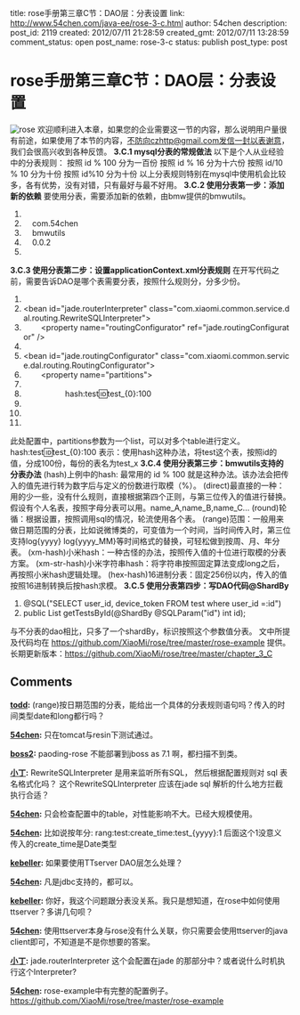 title: rose手册第三章C节：DAO层：分表设置
link: http://www.54chen.com/java-ee/rose-3-c.html
author: 54chen
description: 
post_id: 2119
created: 2012/07/11 21:28:59
created_gmt: 2012/07/11 13:28:59
comment_status: open
post_name: rose-3-c
status: publish
post_type: post

# rose手册第三章C节：DAO层：分表设置

![rose](http://img03.taobaocdn.com/bao/uploaded/i3/T1_9ahXlFfXXbwx8Z8_101515.jpg_210x210.jpg) 欢迎顺利进入本章，如果您的企业需要这一节的内容，那么说明用户量很有前途，如果使用了本节的内容，不防向czhttp@gmail.com发信一封以表谢意，我们会很高兴收到各种反馈。 **3.C.1 mysql分表的常规做法** 以下是个人从业经验中的分表规则： 按照 id % 100 分为一百份 按照 id % 16 分为十六份 按照 id/10 % 10 分为十份 按照 id%10 分为十份 以上分表规则特别在mysql中使用机会比较多，各有优势，没有对错，只有最好与最不好用。 **3.C.2 使用分表第一步：添加新的依赖** 要使用分表，需要添加新的依赖，由bmw提供的bmwutils。 

  1. <dependency>  
  2.     <groupId>com.54chen</groupId>  
  3.     <artifactId>bmwutils</artifactId>  
  4.     <version>0.0.2</version>  
  5. </dependency>  

**3.C.3 使用分表第二步：设置applicationContext.xml分表规则** 在开写代码之前，需要告诉DAO是哪个表需要分表，按照什么规则分，分多少份。 

  1. <!-- 以下配置为分表设置 \-->  
  2. <bean id="jade.routerInterpreter" class="com.xiaomi.common.service.dal.routing.RewriteSQLInterpreter">  
  3.         <property name="routingConfigurator" ref="jade.routingConfigurator" />  
  4. </bean>  
  5. <bean id="jade.routingConfigurator" class="com.xiaomi.common.service.dal.routing.RoutingConfigurator">  
  6.         <property name="partitions">  
  7.               <list>   
  8.                    <value>hash:test:id:test_{0}:100</value>   
  9.               </list>  
  10.         </property>  
  11. </bean>  

此处配置中，partitions参数为一个list，可以对多个table进行定义。 hash:test:id:test_{0}:100 表示：使用hash这种办法，将test这个表，按照id的值，分成100份，每份的表名为test_x **3.C.4 使用分表第三步：bmwutils支持的分表办法** (hash)上例中的hash: 最常用的 id % 100 就是这种办法。该办法会把传入的值先进行转为数字后与定义的份数进行取模（%）。 (direct)最直接的一种：用的少一些，没有什么规则，直接根据第四个正则，与第三位传入的值进行替换。假设有个人名表，按照字母分表可以用。name_A,name_B,name_C... (round)轮循：根据设置，按照调用sql的情况，轮流使用各个表。 (range)范围：一般用来做日期范围的分表，比如说微博类的，可变值为一个时间，当时间传入时，第三位支持log{yyyy} log{yyyy_MM}等时间格式的替换，可轻松做到按周、月、年分表。 (xm-hash)小米hash：一种古怪的办法，按照传入值的十位进行取模的分表方案。 (xm-str-hash)小米字符串hash：将字符串按照固定算法变成long之后，再按照小米hash逻辑处理。 (hex-hash)16进制分表：固定256份以内，传入的值按照16进制转换后按hash求模。 **3.C.5 使用分表第四步：写DAO代码@ShardBy**

  1. @SQL("SELECT user_id, device_token FROM test where user_id =:id")  
  2. public List<Test> getTestsById(@ShardBy @SQLParam("id") int id);  

与不分表的dao相比，只多了一个shardBy，标识按照这个参数值分表。 文中所提及代码均在 <https://github.com/XiaoMi/rose/tree/master/rose-example> 提供。 长期更新版本：<https://github.com/XiaoMi/rose/tree/master/chapter_3_C>

## Comments

**[todd](#14972 "2012-07-13 10:16:41"):** (range)按日期范围的分表，能给出一个具体的分表规则语句吗？传入的时间类型date和long都行吗？

**[54chen](#14996 "2012-08-07 12:29:24"):** 只在tomcat与resin下测试通过。

**[boss2](#14995 "2012-08-06 15:26:40"):** paoding-rose 不能部署到jboss as 7.1 啊，都扫描不到类。

**[小丁](#14967 "2012-07-11 21:48:15"):** RewriteSQLInterpreter 是用来监听所有SQL， 然后根据配置规则对 sql 表名格式化吗？ 这个RewriteSQLInterpreter 应该在jade sql 解析的什么地方拦截执行合适？

**[54chen](#14970 "2012-07-12 11:46:01"):** 只会检查配置中的table，对性能影响不大。已经大规模使用。

**[54chen](#14973 "2012-07-13 12:17:53"):** 比如说按年分: rang:test:create_time:test_{yyyy}:1 后面这个1没意义 传入的create_time是Date类型

**[kebeller](#14974 "2012-07-14 00:33:51"):** 如果要使用TTserver DAO层怎么处理？

**[54chen](#14975 "2012-07-14 11:30:52"):** 凡是jdbc支持的，都可以。

**[kebeller](#14976 "2012-07-14 23:12:48"):** 你好，我这个问题跟分表没关系。我只是想知道，在rose中如何使用ttserver？多讲几句呗？

**[54chen](#14977 "2012-07-16 11:06:18"):** 使用ttserver本身与rose没有什么关联，你只需要会使用ttserver的java client即可，不知道是不是你想要的答案。

**[小丁](#14985 "2012-07-17 23:12:13"):** jade.routerInterpreter 这个会配置在jade 的那部分中？或者说什么时机执行这个Interpreter?

**[54chen](#14986 "2012-07-18 19:24:17"):** rose-example中有完整的配置例子。https://github.com/XiaoMi/rose/tree/master/rose-example


